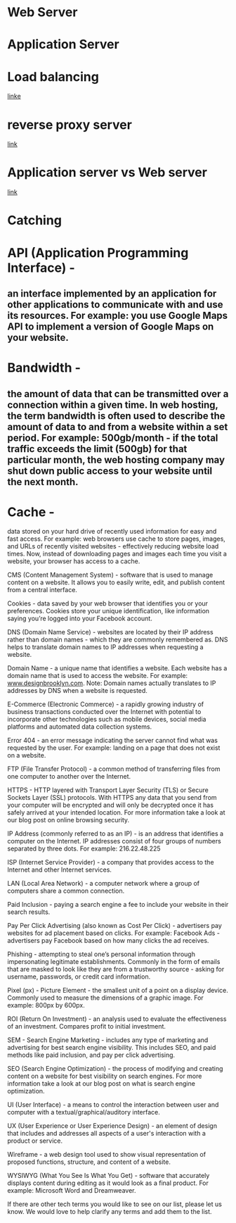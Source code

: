 # Web Server


# Application Server

# Load balancing
[linke](https://www.nginx.com/resources/glossary/load-balancing/)

# reverse proxy server 
[link](https://www.nginx.com/resources/glossary/reverse-proxy-server/)

# Application server vs Web server
[link](https://www.nginx.com/resources/glossary/application-server-vs-web-server/)

# Catching

# API (Application Programming Interface) - 
## an interface implemented by an application for other applications to communicate with and use its resources. For example: you use Google Maps API to implement a version of Google Maps on your website.

# Bandwidth - 
## the amount of data that can be transmitted over a connection within a given time. In web hosting, the term bandwidth is often used to describe the amount of data to and from a website within a set period. For example: 500gb/month - if the total traffic exceeds the limit (500gb) for that particular month, the web hosting company may shut down public access to your website until the next month.

# Cache - 
data stored on your hard drive of recently used information for easy and fast access. For example: web browsers use cache to store pages, images, and URLs of recently visited websites - effectively reducing website load times. Now, instead of downloading pages and images each time you visit a website, your browser has access to a cache.

CMS (Content Management System) - software that is used to manage content on a website. It allows you to easily write, edit, and publish content from a central interface.

Cookies - data saved by your web browser that identifies you or your preferences. Cookies store your unique identification, like information saying you’re logged into your Facebook account.

DNS (Domain Name Service) - websites are located by their IP address rather than domain names - which they are commonly remembered as. DNS helps to translate domain names to IP addresses when requesting a website.

Domain Name - a unique name that identifies a website. Each website has a domain name that is used to access the website. For example: www.designbrooklyn.com.
Note: Domain names actually translates to IP addresses by DNS when a website is requested.

E-Commerce (Electronic Commerce) - a rapidly growing industry of business transactions conducted over the Internet with potential to incorporate other technologies such as mobile devices, social media platforms and automated data collection systems.

Error 404 - an error message indicating the server cannot find what was requested by the user. For example: landing on a page that does not exist on a website.

FTP (File Transfer Protocol) - a common method of transferring files from one computer to another over the Internet.

HTTPS - HTTP layered with Transport Layer Security (TLS) or Secure Sockets Layer (SSL) protocols. With HTTPS any data that you send from your computer will be encrypted and will only be decrypted once it has safely arrived at your intended location. For more information take a look at our blog post on online browsing security.

IP Address (commonly referred to as an IP) - is an address that identifies a computer on the Internet. IP addresses consist of four groups of numbers separated by three dots. For example: 216.22.48.225

ISP (Internet Service Provider) - a company that provides access to the Internet and other Internet services.

LAN (Local Area Network) - a computer network where a group of computers share a common connection.

Paid Inclusion - paying a search engine a fee to include your website in their search results.

Pay Per Click Advertising (also known as Cost Per Click) - advertisers pay websites for ad placement based on clicks. For example: Facebook Ads - advertisers pay Facebook based on how many clicks the ad receives.

Phishing - attempting to steal one’s personal information through impersonating legitimate establishments. Commonly in the form of emails that are masked to look like they are from a trustworthy source - asking for username, passwords, or credit card information.

Pixel (px) - Picture Element - the smallest unit of a point on a display device. Commonly used to measure the dimensions of a graphic image. For example: 800px by 600px.

ROI (Return On Investment) - an analysis used to evaluate the effectiveness of an investment. Compares profit to initial investment.

SEM - Search Engine Marketing - includes any type of marketing and advertising for best search engine visibility. This includes SEO, and paid methods like paid inclusion, and pay per click advertising.

SEO (Search Engine Optimization) - the process of modifying and creating content on a website for best visibility on search engines. For more information take a look at our blog post on what is search engine optimization.

UI (User Interface) - a means to control the interaction between user and computer with a textual/graphical/auditory interface.

UX (User Experience or User Experience Design) - an element of design that includes and addresses all aspects of a user's interaction with a product or service.

Wireframe - a web design tool used to show visual representation of proposed functions, structure, and content of a website.

WYSIWYG (What You See Is What You Get) - software that accurately displays content during editing as it would look as a final product. For example: Microsoft Word and Dreamweaver.

If there are other tech terms you would like to see on our list, please let us know. We would love to help clarify any terms and add them to the list.
